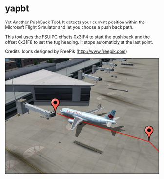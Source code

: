 # yapbt
Yet Another PushBack Tool. It detects your current position within the Microsoft Flight Simulator and let you choose a push back path.

This tool uses the FSUIPC offsets 0x31F4 to start the push back and the offset 0x31F8 to set the tug heading. It stops automaticly at the last point.

Credits: Icons designed by FreePik (http://www.freepik.com)

![alt tag](https://github.com/Olliiee/yapbt/blob/develop/resources/fs9_view.jpg)
